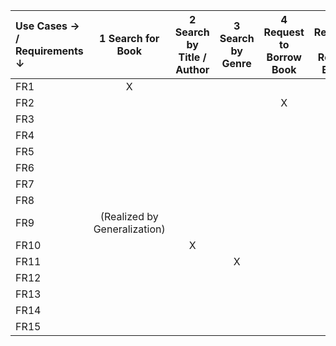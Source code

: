 
| **Use Cases → / Requirements ↓** | 1 Search for Book | 2 Search by Title / Author | 3 Search by Genre | 4 Request to Borrow Book | 5 Request to Return Book | 6 View Borrowing History | 7 Process Borrow Request | 8 Process Return Request | 9 Verify Reader Account | 10 Update Status (Issued) | 11 Update Status (Available) | 12 Calculate Fines | 13 Manage Book Inventory | 14 Manage Reader Accounts |
|:---------------------------------|:---------------:|:------------------------:|:---------------:|:----------------------:|:----------------------:|:----------------------:|:----------------------:|:----------------------:|:----------------------|:----------------------:|:-------------------------:|:---------------:|:---------------------:|:----------------------:|
| FR1 | X |   |   |   |   |   |   |   |   |   |   |   |   |   |
| FR2 |   |   |   | X |   |   |   |   |   |   |   |   |   |   |
| FR3 |   |   |   |   | X |   |   |   |   |   |   |   |   |   |
| FR4 |   |   |   |   |   | X |   |   |   |   |   |   |   |   |
| FR5 |   |   |   |   |   |   | X |   |   |   |   |   |   |   |
| FR6 |   |   |   |   |   |   |   | X |   |   |   |   |   |   |
| FR7 |   |   |   |   |   |   |   |   |   |   |   |   | X |   |
| FR8 |   |   |   |   |   |   |   |   |   |   |   |   |   | X |
| FR9 | (Realized by Generalization) |   |   |   |   |   |   |   |   |   |   |   |   |   |
| FR10 |   | X |   |   |   |   |   |   |   |   |   |   |   |   |
| FR11 |   |   | X |   |   |   |   |   |   |   |   |   |   |   |
| FR12 |   |   |   |   |   |   |   |   | X |   |   |   |   |   |
| FR13 |   |   |   |   |   |   |   |   |   | X |   |   |   |   |
| FR14 |   |   |   |   |   |   |   |   |   |   | X |   |   |   |
| FR15 |   |   |   |   |   |   |   |   |   |   |   | X |   |   |
